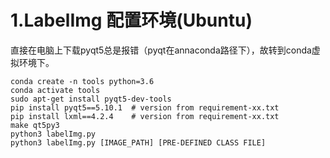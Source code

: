 # 1.LabelImg 配置环境(Ubuntu)

直接在电脑上下载pyqt5总是报错（pyqt在annaconda路径下），故转到conda虚拟环境下。

```
conda create -n tools python=3.6
conda activate tools
sudo apt-get install pyqt5-dev-tools
pip install pyqt5==5.10.1  # version from requirement-xx.txt
pip install lxml==4.2.4    # version from requirement-xx.txt
make qt5py3
python3 labelImg.py
python3 labelImg.py [IMAGE_PATH] [PRE-DEFINED CLASS FILE]
```

